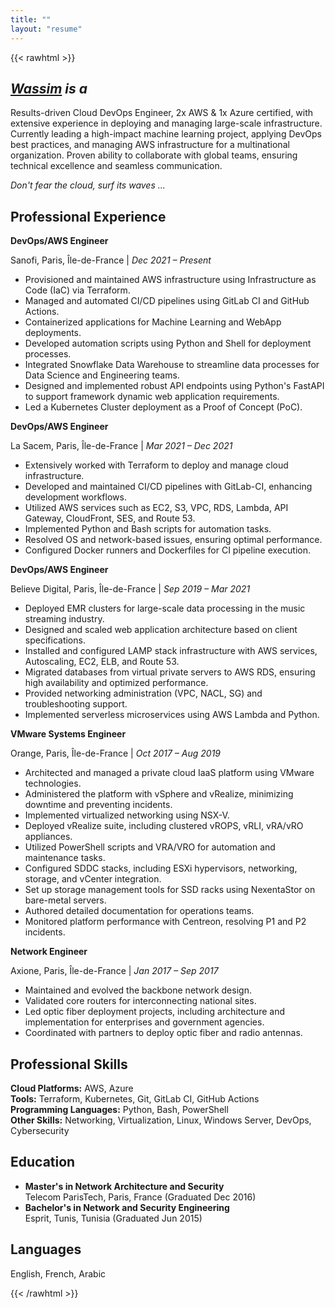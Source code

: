 ```yaml
---
title: ""
layout: "resume"
---
```


{{< rawhtml >}}
 <h2><em><a href="/contact">Wassim</a> is a</em></h2>

<div class="resume-body">
  <p>Results-driven Cloud DevOps Engineer, 2x AWS & 1x Azure certified, with extensive experience in deploying and managing large-scale infrastructure. Currently leading a high-impact machine learning project, applying DevOps best practices, and managing AWS infrastructure for a multinational organization. Proven ability to collaborate with global teams, ensuring technical excellence and seamless communication.</p>
  <p><em>Don't fear the cloud, surf its waves ...</em></p>
  
  <h2>Professional Experience</h2>

  <div class="job">
    <p class="job-title"><strong>DevOps/AWS Engineer</strong></p>
    <p class="job-details">Sanofi, Paris, Île-de-France | <em>Dec 2021 – Present</em></p>
    <ul>
      <li>Provisioned and maintained AWS infrastructure using Infrastructure as Code (IaC) via Terraform.</li>
      <li>Managed and automated CI/CD pipelines using GitLab CI and GitHub Actions.</li>
      <li>Containerized applications for Machine Learning and WebApp deployments.</li>
      <li>Developed automation scripts using Python and Shell for deployment processes.</li>
      <li>Integrated Snowflake Data Warehouse to streamline data processes for Data Science and Engineering teams.</li>
      <li>Designed and implemented robust API endpoints using Python's FastAPI to support framework dynamic web application requirements.</li>
      <li>Led a Kubernetes Cluster deployment as a Proof of Concept (PoC).</li>
    </ul>
  </div>

  <div class="job">
    <p class="job-title"><strong>DevOps/AWS Engineer</strong></p>
    <p class="job-details">La Sacem, Paris, Île-de-France | <em>Mar 2021 – Dec 2021</em></p>
    <ul>
      <li>Extensively worked with Terraform to deploy and manage cloud infrastructure.</li>
      <li>Developed and maintained CI/CD pipelines with GitLab-CI, enhancing development workflows.</li>
      <li>Utilized AWS services such as EC2, S3, VPC, RDS, Lambda, API Gateway, CloudFront, SES, and Route 53.</li>
      <li>Implemented Python and Bash scripts for automation tasks.</li>
      <li>Resolved OS and network-based issues, ensuring optimal performance.</li>
      <li>Configured Docker runners and Dockerfiles for CI pipeline execution.</li>
    </ul>
  </div>

  <div class="job">
    <p class="job-title"><strong>DevOps/AWS Engineer</strong></p>
    <p class="job-details">Believe Digital, Paris, Île-de-France | <em>Sep 2019 – Mar 2021</em></p>
    <ul>
      <li>Deployed EMR clusters for large-scale data processing in the music streaming industry.</li>
      <li>Designed and scaled web application architecture based on client specifications.</li>
      <li>Installed and configured LAMP stack infrastructure with AWS services, Autoscaling, EC2, ELB, and Route 53.</li>
      <li>Migrated databases from virtual private servers to AWS RDS, ensuring high availability and optimized performance.</li>
      <li>Provided networking administration (VPC, NACL, SG) and troubleshooting support.</li>
      <li>Implemented serverless microservices using AWS Lambda and Python.</li>
    </ul>
  </div>

  <div class="job">
    <p class="job-title"><strong>VMware Systems Engineer</strong></p>
    <p class="job-details">Orange, Paris, Île-de-France | <em>Oct 2017 – Aug 2019</em></p>
    <ul>
      <li>Architected and managed a private cloud IaaS platform using VMware technologies.</li>
      <li>Administered the platform with vSphere and vRealize, minimizing downtime and preventing incidents.</li>
      <li>Implemented virtualized networking using NSX-V.</li>
      <li>Deployed vRealize suite, including clustered vROPS, vRLI, vRA/vRO appliances.</li>
      <li>Utilized PowerShell scripts and VRA/VRO for automation and maintenance tasks.</li>
      <li>Configured SDDC stacks, including ESXi hypervisors, networking, storage, and vCenter integration.</li>
      <li>Set up storage management tools for SSD racks using NexentaStor on bare-metal servers.</li>
      <li>Authored detailed documentation for operations teams.</li>
      <li>Monitored platform performance with Centreon, resolving P1 and P2 incidents.</li>
    </ul>
  </div>

  <div class="job">
    <p class="job-title"><strong>Network Engineer</strong></p>
    <p class="job-details">Axione, Paris, Île-de-France | <em>Jan 2017 – Sep 2017</em></p>
    <ul>
      <li>Maintained and evolved the backbone network design.</li>
      <li>Validated core routers for interconnecting national sites.</li>
      <li>Led optic fiber deployment projects, including architecture and implementation for enterprises and government agencies.</li>
      <li>Coordinated with partners to deploy optic fiber and radio antennas.</li>
    </ul>
  </div>

  <h2>Professional Skills</h2>
  <p><strong>Cloud Platforms:</strong> AWS, Azure<br>
     <strong>Tools:</strong> Terraform, Kubernetes, Git, GitLab CI, GitHub Actions<br>
     <strong>Programming Languages:</strong> Python, Bash, PowerShell<br>
     <strong>Other Skills:</strong> Networking, Virtualization, Linux, Windows Server, DevOps, Cybersecurity
  </p>

  <h2>Education</h2>
  <ul>
    <li><strong>Master's in Network Architecture and Security</strong><br>Telecom ParisTech, Paris, France (Graduated Dec 2016)</li>
    <li><strong>Bachelor's in Network and Security Engineering</strong><br>Esprit, Tunis, Tunisia (Graduated Jun 2015)</li>
  </ul>

  <h2>Languages</h2>
  <p>English, French, Arabic</p>
</div>
{{< /rawhtml >}}

